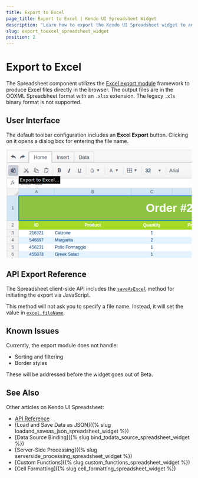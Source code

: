 ```yaml
---
title: Export to Excel
page_title: Export to Excel | Kendo UI Spreadsheet Widget
description: "Learn how to export the Kendo UI Spreadsheet widget to an Excel file in the browser."
slug: export_toexcel_spreadsheet_widget
position: 2
---
```


# Export to Excel

The Spreadsheet component utilizes the [Excel export module](/framework/excel/introduction) framework to produce Excel files directly in the browser. The output files are in the OOXML Spreadsheet format with an `.xlsx` extension. The legacy `.xls` binary format is not supported.

## User Interface

The default toolbar configuration includes an **Excel Export** button. Clicking on it opens a dialog box for entering the file name.

![Export to Excel](export-to-excel.png)

## API Export Reference

The Spreadsheet client-side API includes the [`saveAsExcel`](/api/javascript/ui/spreadsheet#methods-saveAsExcel) method for initiating the export via JavaScript.

This method will not ask you to specify a file name. Instead, it will set the value in [`excel.fileName`](/api/javascript/ui/spreadsheet.html#configuration-excel.fileName).

## Known Issues

Currently, the export module does not handle:

* Sorting and filtering
* Border styles

These will be addressed before the widget goes out of Beta.

## See Also

Other articles on Kendo UI Spreadsheet:

* [API Reference](/api/javascript/ui/spreadsheet)
* [Load and Save Data as JSON]({% slug loadand_saveas_json_spreadsheet_widget %})
* [Data Source Binding]({% slug bind_todata_source_spreadsheet_widget %})
* [Server-Side Processing]({% slug serverside_processing_spreadsheet_widget %})
* [Custom Functions]({% slug custom_functions_spreadsheet_widget %})
* [Cell Formatting]({% slug cell_formatting_spreadsheet_widget %})